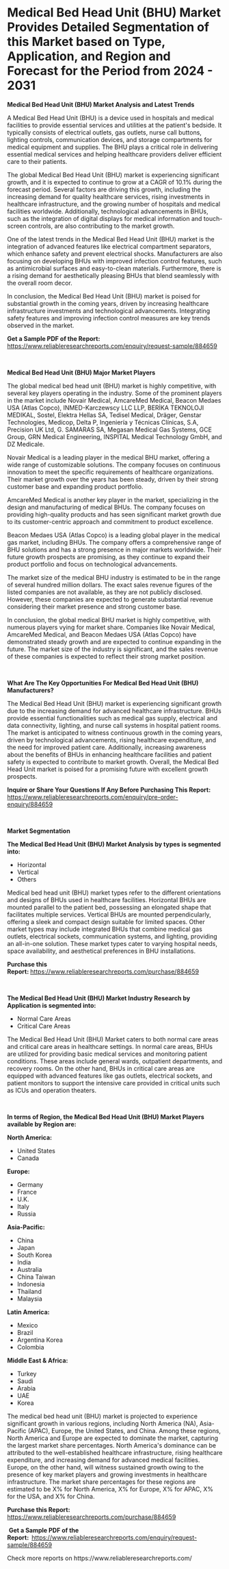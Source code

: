 <p><h1>Medical Bed Head Unit (BHU) Market Provides Detailed Segmentation of this Market based on Type, Application, and Region and Forecast for the Period from 2024 - 2031</h1></p><p><strong>Medical Bed Head Unit (BHU) Market Analysis and Latest Trends</strong></p>
<p><p>A Medical Bed Head Unit (BHU) is a device used in hospitals and medical facilities to provide essential services and utilities at the patient's bedside. It typically consists of electrical outlets, gas outlets, nurse call buttons, lighting controls, communication devices, and storage compartments for medical equipment and supplies. The BHU plays a critical role in delivering essential medical services and helping healthcare providers deliver efficient care to their patients.</p><p>The global Medical Bed Head Unit (BHU) market is experiencing significant growth, and it is expected to continue to grow at a CAGR of 10.1% during the forecast period. Several factors are driving this growth, including the increasing demand for quality healthcare services, rising investments in healthcare infrastructure, and the growing number of hospitals and medical facilities worldwide. Additionally, technological advancements in BHUs, such as the integration of digital displays for medical information and touch-screen controls, are also contributing to the market growth.</p><p>One of the latest trends in the Medical Bed Head Unit (BHU) market is the integration of advanced features like electrical compartment separators, which enhance safety and prevent electrical shocks. Manufacturers are also focusing on developing BHUs with improved infection control features, such as antimicrobial surfaces and easy-to-clean materials. Furthermore, there is a rising demand for aesthetically pleasing BHUs that blend seamlessly with the overall room decor.</p><p>In conclusion, the Medical Bed Head Unit (BHU) market is poised for substantial growth in the coming years, driven by increasing healthcare infrastructure investments and technological advancements. Integrating safety features and improving infection control measures are key trends observed in the market.</p></p>
<p><strong>Get a Sample PDF of the Report:&nbsp;</strong> <a href="https://www.reliableresearchreports.com/enquiry/request-sample/884659">https://www.reliableresearchreports.com/enquiry/request-sample/884659</a></p>
<p>&nbsp;</p>
<p><strong>Medical Bed Head Unit (BHU) Major Market Players</strong></p>
<p><p>The global medical bed head unit (BHU) market is highly competitive, with several key players operating in the industry. Some of the prominent players in the market include Novair Medical, AmcareMed Medical, Beacon Medaes USA (Atlas Copco), INMED-Karczewscy LLC LLP, BERİKA TEKNOLOJI MEDIKAL, Sostel, Elektra Hellas SA, Tedisel Medical, Dräger, Genstar Technologies, Medicop, Delta P, Ingeniería y Técnicas Clínicas, S.A, Precision UK Ltd, G. SAMARAS SA, Megasan Medical Gas Systems, GCE Group, GRN Medical Engineering, INSPITAL Medical Technology GmbH, and DZ Medicale.</p><p>Novair Medical is a leading player in the medical BHU market, offering a wide range of customizable solutions. The company focuses on continuous innovation to meet the specific requirements of healthcare organizations. Their market growth over the years has been steady, driven by their strong customer base and expanding product portfolio.</p><p>AmcareMed Medical is another key player in the market, specializing in the design and manufacturing of medical BHUs. The company focuses on providing high-quality products and has seen significant market growth due to its customer-centric approach and commitment to product excellence.</p><p>Beacon Medaes USA (Atlas Copco) is a leading global player in the medical gas market, including BHUs. The company offers a comprehensive range of BHU solutions and has a strong presence in major markets worldwide. Their future growth prospects are promising, as they continue to expand their product portfolio and focus on technological advancements.</p><p>The market size of the medical BHU industry is estimated to be in the range of several hundred million dollars. The exact sales revenue figures of the listed companies are not available, as they are not publicly disclosed. However, these companies are expected to generate substantial revenue considering their market presence and strong customer base.</p><p>In conclusion, the global medical BHU market is highly competitive, with numerous players vying for market share. Companies like Novair Medical, AmcareMed Medical, and Beacon Medaes USA (Atlas Copco) have demonstrated steady growth and are expected to continue expanding in the future. The market size of the industry is significant, and the sales revenue of these companies is expected to reflect their strong market position.</p></p>
<p>&nbsp;</p>
<p><strong>What Are The Key Opportunities For Medical Bed Head Unit (BHU) Manufacturers?</strong></p>
<p><p>The Medical Bed Head Unit (BHU) market is experiencing significant growth due to the increasing demand for advanced healthcare infrastructure. BHUs provide essential functionalities such as medical gas supply, electrical and data connectivity, lighting, and nurse call systems in hospital patient rooms. The market is anticipated to witness continuous growth in the coming years, driven by technological advancements, rising healthcare expenditure, and the need for improved patient care. Additionally, increasing awareness about the benefits of BHUs in enhancing healthcare facilities and patient safety is expected to contribute to market growth. Overall, the Medical Bed Head Unit market is poised for a promising future with excellent growth prospects.</p></p>
<p><strong>Inquire or Share Your Questions If Any Before Purchasing This Report:</strong> <a href="https://www.reliableresearchreports.com/enquiry/pre-order-enquiry/884659">https://www.reliableresearchreports.com/enquiry/pre-order-enquiry/884659</a></p>
<p>&nbsp;</p>
<p><strong>Market Segmentation</strong></p>
<p><strong>The Medical Bed Head Unit (BHU) Market Analysis by types is segmented into:</strong></p>
<p><ul><li>Horizontal</li><li>Vertical</li><li>Others</li></ul></p>
<p><p>Medical bed head unit (BHU) market types refer to the different orientations and designs of BHUs used in healthcare facilities. Horizontal BHUs are mounted parallel to the patient bed, possessing an elongated shape that facilitates multiple services. Vertical BHUs are mounted perpendicularly, offering a sleek and compact design suitable for limited spaces. Other market types may include integrated BHUs that combine medical gas outlets, electrical sockets, communication systems, and lighting, providing an all-in-one solution. These market types cater to varying hospital needs, space availability, and aesthetical preferences in BHU installations.</p></p>
<p><strong>Purchase this Report:&nbsp;</strong><a href="https://www.reliableresearchreports.com/purchase/884659">https://www.reliableresearchreports.com/purchase/884659</a></p>
<p>&nbsp;</p>
<p><strong>The Medical Bed Head Unit (BHU) Market Industry Research by Application is segmented into:</strong></p>
<p><ul><li>Normal Care Areas</li><li>Critical Care Areas</li></ul></p>
<p><p>The Medical Bed Head Unit (BHU) Market caters to both normal care areas and critical care areas in healthcare settings. In normal care areas, BHUs are utilized for providing basic medical services and monitoring patient conditions. These areas include general wards, outpatient departments, and recovery rooms. On the other hand, BHUs in critical care areas are equipped with advanced features like gas outlets, electrical sockets, and patient monitors to support the intensive care provided in critical units such as ICUs and operation theaters.</p></p>
<p>&nbsp;</p>
<p><strong>In terms of Region, the Medical Bed Head Unit (BHU) Market Players available by Region are:</strong></p>
<p>
    <p> <strong> North America: </strong>
        <ul>
            <li>United States</li>
            <li>Canada</li>
        </ul>
        </p> 
    <p> <strong> Europe: </strong>
        <ul>
            <li>Germany</li>
            <li>France</li>
            <li>U.K.</li>
            <li>Italy</li>
            <li>Russia</li>
        </ul>
        </p> 
    <p> <strong> Asia-Pacific: </strong>
        <ul>
            <li>China</li>
            <li>Japan</li>
            <li>South Korea</li>
            <li>India</li>
            <li>Australia</li>
            <li>China Taiwan</li>
            <li>Indonesia</li>
            <li>Thailand</li>
            <li>Malaysia</li>
        </ul>
        </p> 
    <p> <strong> Latin America: </strong>
        <ul>
            <li>Mexico</li>
            <li>Brazil</li>
            <li>Argentina Korea</li>
            <li>Colombia</li>
        </ul>
        </p> 
    <p> <strong> Middle East & Africa: </strong>
        <ul>
            <li>Turkey</li>
            <li>Saudi</li>
            <li>Arabia</li>
            <li>UAE</li>
            <li>Korea</li>
        </ul>
    </p>
    </p>
<p><p>The medical bed head unit (BHU) market is projected to experience significant growth in various regions, including North America (NA), Asia-Pacific (APAC), Europe, the United States, and China. Among these regions, North America and Europe are expected to dominate the market, capturing the largest market share percentages. North America's dominance can be attributed to the well-established healthcare infrastructure, rising healthcare expenditure, and increasing demand for advanced medical facilities. Europe, on the other hand, will witness sustained growth owing to the presence of key market players and growing investments in healthcare infrastructure. The market share percentages for these regions are estimated to be X% for North America, X% for Europe, X% for APAC, X% for the USA, and X% for China.</p></p>
<p><strong>Purchase this Report: </strong><a href="https://www.reliableresearchreports.com/purchase/884659">https://www.reliableresearchreports.com/purchase/884659</a></p>
<p>&nbsp;<strong>Get a Sample PDF of the Report:&nbsp;&nbsp;</strong><a href="https://www.reliableresearchreports.com/enquiry/request-sample/884659">https://www.reliableresearchreports.com/enquiry/request-sample/884659</a></p>
<p><strong></strong></p>
<p>Check more reports on https://www.reliableresearchreports.com/</p>